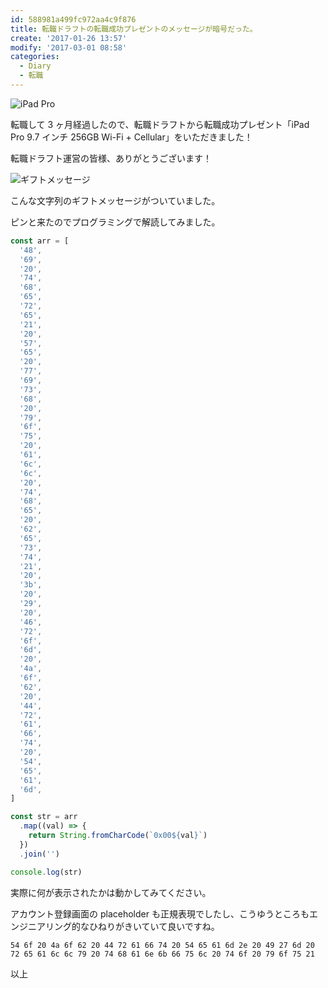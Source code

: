 ```yaml
---
id: 588981a499fc972aa4c9f876
title: 転職ドラフトの転職成功プレゼントのメッセージが暗号だった。
create: '2017-01-26 13:57'
modify: '2017-03-01 08:58'
categories:
  - Diary
  - 転職
---
```


![iPad Pro](/images/2017/01/26/0001.png)

転職して 3 ヶ月経過したので、転職ドラフトから転職成功プレゼント「iPad Pro 9.7 インチ 256GB Wi-Fi + Cellular」をいただきました！

転職ドラフト運営の皆様、ありがとうございます！

![ギフトメッセージ](/images/2017/01/26/0002.png)

こんな文字列のギフトメッセージがついていました。

ピンと来たのでプログラミングで解読してみました。

<!-- more -->

```js
const arr = [
  '48',
  '69',
  '20',
  '74',
  '68',
  '65',
  '72',
  '65',
  '21',
  '20',
  '57',
  '65',
  '20',
  '77',
  '69',
  '73',
  '68',
  '20',
  '79',
  '6f',
  '75',
  '20',
  '61',
  '6c',
  '6c',
  '20',
  '74',
  '68',
  '65',
  '20',
  '62',
  '65',
  '73',
  '74',
  '21',
  '20',
  '3b',
  '20',
  '29',
  '20',
  '46',
  '72',
  '6f',
  '6d',
  '20',
  '4a',
  '6f',
  '62',
  '20',
  '44',
  '72',
  '61',
  '66',
  '74',
  '20',
  '54',
  '65',
  '61',
  '6d',
]

const str = arr
  .map((val) => {
    return String.fromCharCode(`0x00${val}`)
  })
  .join('')

console.log(str)
```

実際に何が表示されたかは動かしてみてください。

アカウント登録画面の placeholder も正規表現でしたし、こうゆうところもエンジニアリング的なひねりがきいていて良いですね。

`54 6f 20 4a 6f 62 20 44 72 61 66 74 20 54 65 61 6d 2e 20 49 27 6d 20 72 65 61 6c 6c 79 20 74 68 61 6e 6b 66 75 6c 20 74 6f 20 79 6f 75 21`

以上
